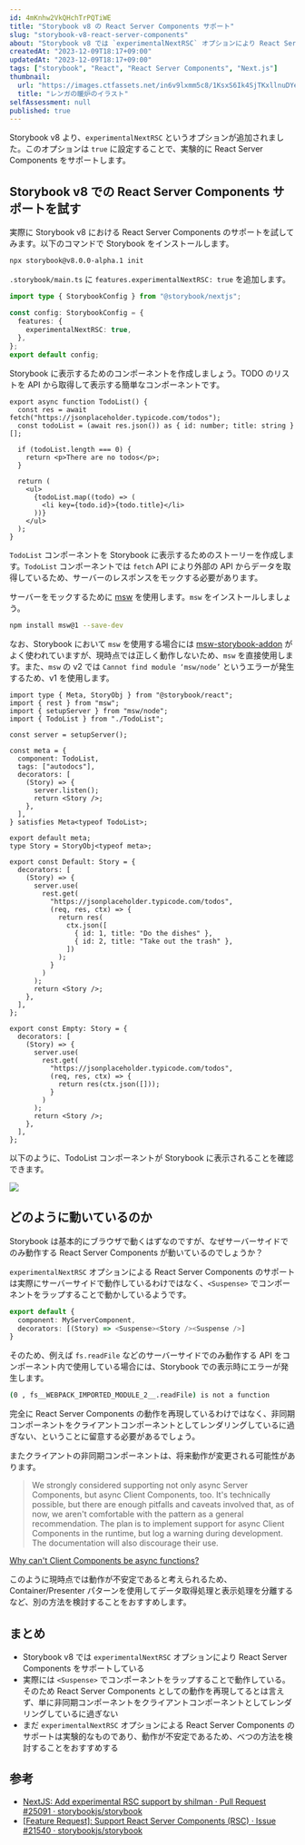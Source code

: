 ```yaml
---
id: 4mKnhw2VkQHchTrPQTiWE
title: "Storybook v8 の React Server Components サポート"
slug: "storybook-v8-react-server-components"
about: "Storybook v8 では `experimentalNextRSC` オプションにより React Server Components をサポートしています。しかし、このオプションは React Server Components としての動作を再現しているわけではありません。サーバーサイドで Storybook が動作してるわけではなく、非同期コンポーネントをクライアントでレンダリングしているに過ぎないことに留意すべきです。"
createdAt: "2023-12-09T18:17+09:00"
updatedAt: "2023-12-09T18:17+09:00"
tags: ["storybook", "React", "React Server Components", "Next.js"]
thumbnail:
  url: "https://images.ctfassets.net/in6v9lxmm5c8/1KsxS6Ik4SjTKxllnuDYes/942fa2154243b3890c8e99e47e927cae/fireplace_renga_danro_illust_4172.png"
  title: "レンガの暖炉のイラスト"
selfAssessment: null
published: true
---
```

Storybook v8 より、`experimentalNextRSC` というオプションが追加されました。このオプションは `true` に設定することで、実験的に React Server Components をサポートします。

## Storybook v8 での React Server Components サポートを試す

実際に Storybook v8 における React Server Components のサポートを試してみます。以下のコマンドで Storybook をインストールします。

```bash
npx storybook@v8.0.0-alpha.1 init
```

`.storybook/main.ts` に `features.experimentalNextRSC: true` を追加します。

```ts
import type { StorybookConfig } from "@storybook/nextjs";

const config: StorybookConfig = {
  features: {
    experimentalNextRSC: true,
  },
};
export default config;
```

Storybook に表示するためのコンポーネントを作成しましょう。TODO のリストを API から取得して表示する簡単なコンポーネントです。

```tsx:app/TodoList/TodoList.tsx
export async function TodoList() {
  const res = await fetch("https://jsonplaceholder.typicode.com/todos");
  const todoList = (await res.json()) as { id: number; title: string }[];

  if (todoList.length === 0) {
    return <p>There are no todos</p>;
  }

  return (
    <ul>
      {todoList.map((todo) => (
        <li key={todo.id}>{todo.title}</li>
      ))}
    </ul>
  );
}
```

`TodoList` コンポーネントを Storybook に表示するためのストーリーを作成します。`TodoList` コンポーネントでは `fetch` API により外部の API からデータを取得しているため、サーバーのレスポンスをモックする必要があります。

サーバーをモックするために [msw](https://mswjs.io/) を使用します。`msw` をインストールしましょう。

```bash
npm install msw@1 --save-dev
```

なお、Storybook において `msw` を使用する場合には [msw-storybook-addon](https://storybook.js.org/addons/msw-storybook-addon) がよく使われていますが、現時点では正しく動作しないため、`msw` を直接使用します。また、`msw` の v2 では `Cannot find module ‘msw/node’` というエラーが発生するため、v1 を使用します。

```tsx:app/TodoList/TodoList.stories.tsx
import type { Meta, StoryObj } from "@storybook/react";
import { rest } from "msw";
import { setupServer } from "msw/node";
import { TodoList } from "./TodoList";

const server = setupServer();

const meta = {
  component: TodoList,
  tags: ["autodocs"],
  decorators: [
    (Story) => {
      server.listen();
      return <Story />;
    },
  ],
} satisfies Meta<typeof TodoList>;

export default meta;
type Story = StoryObj<typeof meta>;

export const Default: Story = {
  decorators: [
    (Story) => {
      server.use(
        rest.get(
          "https://jsonplaceholder.typicode.com/todos",
          (req, res, ctx) => {
            return res(
              ctx.json([
                { id: 1, title: "Do the dishes" },
                { id: 2, title: "Take out the trash" },
              ])
            );
          }
        )
      );
      return <Story />;
    },
  ],
};

export const Empty: Story = {
  decorators: [
    (Story) => {
      server.use(
        rest.get(
          "https://jsonplaceholder.typicode.com/todos",
          (req, res, ctx) => {
            return res(ctx.json([]));
          }
        )
      );
      return <Story />;
    },
  ],
};
```

以下のように、TodoList コンポーネントが Storybook に表示されることを確認できます。

![](https://images.ctfassets.net/in6v9lxmm5c8/4kKoLwQRC5BfkhlmbAIFle/ab533a080bd1d1897be590c79ede42f2/__________2023-12-09_19.36.55.png)

## どのように動いているのか

Storybook は基本的にブラウザで動くはずなのですが、なぜサーバーサイドでのみ動作する React Server Components が動いているのでしょうか？

`experimentalNextRSC` オプションによる React Server Components のサポートは実際にサーバーサイドで動作しているわけではなく、`<Suspense>` でコンポーネントをラップすることで動かしているようです。

```ts
export default {
  component: MyServerComponent,
  decorators: [(Story) => <Suspense><Story /><Suspense />]
}
```

そのため、例えば `fs.readFile` などのサーバーサイドでのみ動作する API をコンポーネント内で使用している場合には、Storybook での表示時にエラーが発生します。

```sh
(0 , fs__WEBPACK_IMPORTED_MODULE_2__.readFile) is not a function
```

完全に React Server Components の動作を再現しているわけではなく、非同期コンポーネントをクライアントコンポーネントとしてレンダリングしているに過ぎない、ということに留意する必要があるでしょう。

またクライアントの非同期コンポーネントは、将来動作が変更される可能性があります。

> We strongly considered supporting not only async Server Components, but async Client Components, too. It's technically possible, but there are enough pitfalls and caveats involved that, as of now, we aren't comfortable with the pattern as a general recommendation. The plan is to implement support for async Client Components in the runtime, but log a warning during development. The documentation will also discourage their use.

[Why can't Client Components be async functions?](https://github.com/acdlite/rfcs/blob/first-class-promises/text/0000-first-class-support-for-promises.md#why-cant-client-components-be-async-functions)

このように現時点では動作が不安定であると考えられるため、Container/Presenter パターンを使用してデータ取得処理と表示処理を分離するなど、別の方法を検討することをおすすめします。

## まとめ

- Storybook v8 では `experimentalNextRSC` オプションにより React Server Components をサポートしている
- 実際には `<Suspense>` でコンポーネントをラップすることで動作している。そのため React Server Components としての動作を再現してるとは言えず、単に非同期コンポーネントをクライアントコンポーネントとしてレンダリングしているに過ぎない
- まだ `experimentalNextRSC` オプションによる React Server Components のサポートは実験的なものであり、動作が不安定であるため、べつの方法を検討することをおすすめする

## 参考

- [NextJS: Add experimental RSC support by shilman · Pull Request #25091 · storybookjs/storybook](https://github.com/storybookjs/storybook/pull/25091)
- [\[Feature Request\]: Support React Server Components (RSC) · Issue #21540 · storybookjs/storybook](https://github.com/storybookjs/storybook/issues/21540)
